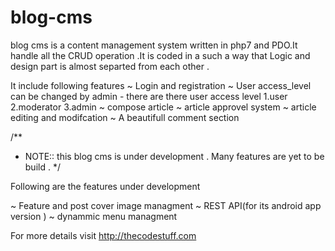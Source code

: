 # blog-cms
blog cms is a content management system written in php7 and PDO.It handle all the CRUD operation .It is coded in a such a way that
Logic and design part is almost separted from each other . 

It include following features 
~ Login and registration
~ User access_level can be changed by admin 
    - there are there user access level 
      1.user 
      2.moderator 
      3.admin 
~ compose article 
~ article approvel system 
~ article editing and modifcation
~ A beautifull comment section 


/**
 * NOTE:: this blog cms is under development . Many features are yet to be build .
 */
 
 Following are the features under development 
 
 ~ Feature and post cover image managment 
 ~ REST API(for its android app version )
 ~ dynammic menu managment 
 
 
 For more details visit http://thecodestuff.com 
